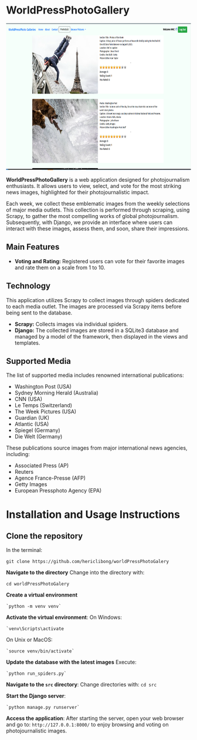 # WorldPressPhotoGallery

<p align="center">
  <img src="media/worldpressphoto.PNG" alt="worldpressphoto" width="600" height="400">
</p>

**WorldPressPhotoGallery** is a web application designed for photojournalism enthusiasts. It allows users to view, select, and vote for the most striking news images, highlighted for their photojournalistic impact.

Each week, we collect these emblematic images from the weekly selections of major media outlets. This collection is performed through scraping, using Scrapy, to gather the most compelling works of global photojournalism. Subsequently, with Django, we provide an interface where users can interact with these images, assess them, and soon, share their impressions.

## Main Features

- **Voting and Rating:** Registered users can vote for their favorite images and rate them on a scale from 1 to 10.

## Technology

This application utilizes Scrapy to collect images through spiders dedicated to each media outlet. The images are processed via Scrapy items before being sent to the database.

- **Scrapy:** Collects images via individual spiders.
- **Django:** The collected images are stored in a SQLite3 database and managed by a model of the framework, then displayed in the views and templates.

## Supported Media

The list of supported media includes renowned international publications:

- Washington Post (USA)
- Sydney Morning Herald (Australia)
- CNN (USA)
- Le Temps (Switzerland)
- The Week Pictures (USA)
- Guardian (UK)
- Atlantic (USA)
- Spiegel (Germany)
- Die Welt (Germany)

These publications source images from major international news agencies, including:

- Associated Press (AP)
- Reuters
- Agence France-Presse (AFP)
- Getty Images
- European Pressphoto Agency (EPA)



# Installation and Usage Instructions

## Clone the repository
In the terminal:  
```console
git clone https://github.com/hericlibong/worldPressPhotoGalery
```

**Navigate to the directory** 
Change into the directory with:
```console
cd worldPressPhotoGalery
```

**Create a virtual environment**
```console
`python -m venv venv`
```

**Activate the virtual environment**:
On Windows:
```console
`venv\Scripts\activate
````
On Unix or MacOS: 
```console
`source venv/bin/activate`
```

**Update the database with the latest images** 
Execute:
```console
`python run_spiders.py`
```
 
**Navigate to the `src` directory**: 
Change directories with:
`cd src`

**Start the Django server**: 
```console
`python manage.py runserver`
```

**Access the application**: 
After starting the server, open your web browser and go to:
`http://127.0.0.1:8000/`
to enjoy browsing and voting on photojournalistic images.



